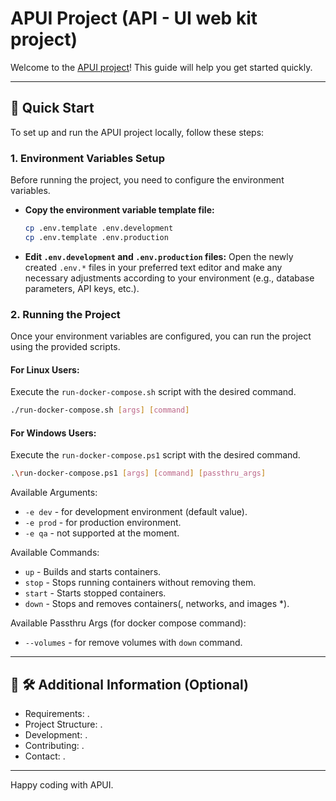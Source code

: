 # APUI Project (API - UI web kit project)

Welcome to the [APUI project](https://github.com/apkotl/apui)! This guide will help you get started quickly.

---

## 🚀 Quick Start

To set up and run the APUI project locally, follow these steps:

### 1. Environment Variables Setup

Before running the project, you need to configure the environment variables.

* **Copy the environment variable template file:**
    ```bash
    cp .env.template .env.development
    cp .env.template .env.production
    ```
* **Edit `.env.development` and `.env.production` files:** Open the newly created `.env.*` files in your preferred text editor and make any necessary adjustments according to your environment (e.g., database parameters, API keys, etc.).

### 2. Running the Project

Once your environment variables are configured, you can run the project using the provided scripts.

#### For Linux Users:

Execute the `run-docker-compose.sh` script with the desired command.
```Bash
./run-docker-compose.sh [args] [command]
```

#### For Windows Users:

Execute the `run-docker-compose.ps1` script with the desired command.
```Bash
.\run-docker-compose.ps1 [args] [command] [passthru_args]
```

Available Arguments:
 - `-e dev` - for development environment (default value).
 - `-e prod` - for production environment.
 - `-e qa` - not supported at the moment.

Available Commands:
- `up` - Builds and starts containers.
- `stop` - Stops running containers without removing them.
- `start` - Starts stopped containers.
- `down` - Stops and removes containers(, networks, and images *).

Available Passthru Args (for docker compose command):
- `--volumes` - for remove volumes with `down` command.

---

## 🚀 🛠️ Additional Information (Optional)

- Requirements: .
- Project Structure: .
- Development: .
- Contributing: .
- Contact: .

---

Happy coding with APUI.